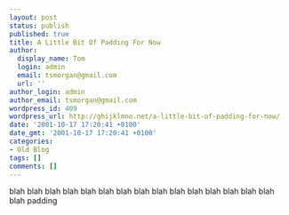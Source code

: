 ```yaml
---
layout: post
status: publish
published: true
title: A Little Bit Of Padding For Now
author:
  display_name: Tom
  login: admin
  email: tsmorgan@gmail.com
  url: ''
author_login: admin
author_email: tsmorgan@gmail.com
wordpress_id: 409
wordpress_url: http://ghijklmno.net/a-little-bit-of-padding-for-now/
date: '2001-10-17 17:20:41 +0100'
date_gmt: '2001-10-17 17:20:41 +0100'
categories:
- Old Blog
tags: []
comments: []
---
```

<!-- more -->

<p>blah blah blah blah blah blah blah blah blah blah blah blah blah blah blah blah padding</p>

